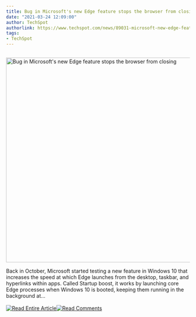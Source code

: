 ```yaml
---
title: Bug in Microsoft's new Edge feature stops the browser from closing
date: "2021-03-24 12:09:00"
author: TechSpot
authorlink: https://www.techspot.com/news/89031-microsoft-new-edge-feature-stops-browser-closing.html
tags:
- TechSpot
---
```

<a href="https://www.techspot.com/news/89031-microsoft-new-edge-feature-stops-browser-closing.html" target="_blank"><img src="https://static.techspot.com/images2/news/ts3_thumbs/2021/03/2021-03-24-ts3_thumbs-202.jpg" width="800" height="560" style="padding: 15px 0" title="Bug in Microsoft's new Edge feature stops the browser from closing" /></a><br />Back in October, Microsoft started testing a new feature in Windows 10 that increases the speed at which Edge launches from the desktop, taskbar, and hyperlinks within apps. Called Startup boost, it works by launching core Edge processes when Windows 10 is booted, keeping them running in the background at...<br /><br /><a href="https://www.techspot.com/news/89031-microsoft-new-edge-feature-stops-browser-closing.html"><img src="https://static.techspot.com/images/rss/rss_buttons_01.png" border="0" alt="Read Entire Article" /></a><a href="https://www.techspot.com/news/89031-microsoft-new-edge-feature-stops-browser-closing.html#comments"><img src="https://static.techspot.com/images/rss/rss_buttons_02.png" border="0" alt="Read Comments" /></a><br /><br />
